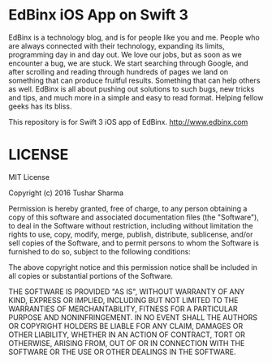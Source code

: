 # EdBinx iOS App on Swift 3
EdBinx is a technology blog, and is for people like you and me. People who are always connected with their technology, expanding its limits, programming day in and day out. We love our jobs, but as soon as we encounter a bug, we are stuck. We start searching through Google, and after scrolling and reading through hundreds of pages we land on something that can produce fruitful results. Something that can help others as well. EdBinx is all about pushing out solutions to such bugs, new tricks and tips, and much more in a simple and easy to read format. Helping fellow geeks has its bliss.

This repository is for Swift 3 iOS app of EdBinx. 
http://www.edbinx.com

# LICENSE

MIT License

Copyright (c) 2016 Tushar Sharma

Permission is hereby granted, free of charge, to any person obtaining a copy
of this software and associated documentation files (the "Software"), to deal
in the Software without restriction, including without limitation the rights
to use, copy, modify, merge, publish, distribute, sublicense, and/or sell
copies of the Software, and to permit persons to whom the Software is
furnished to do so, subject to the following conditions:

The above copyright notice and this permission notice shall be included in all
copies or substantial portions of the Software.

THE SOFTWARE IS PROVIDED "AS IS", WITHOUT WARRANTY OF ANY KIND, EXPRESS OR
IMPLIED, INCLUDING BUT NOT LIMITED TO THE WARRANTIES OF MERCHANTABILITY,
FITNESS FOR A PARTICULAR PURPOSE AND NONINFRINGEMENT. IN NO EVENT SHALL THE
AUTHORS OR COPYRIGHT HOLDERS BE LIABLE FOR ANY CLAIM, DAMAGES OR OTHER
LIABILITY, WHETHER IN AN ACTION OF CONTRACT, TORT OR OTHERWISE, ARISING FROM,
OUT OF OR IN CONNECTION WITH THE SOFTWARE OR THE USE OR OTHER DEALINGS IN THE
SOFTWARE.

